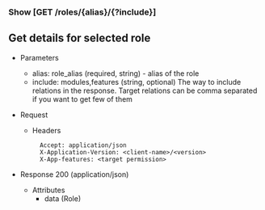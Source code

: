 ### Show [GET /roles/{alias}/{?include}]

## **Get details for selected role**

+ Parameters
    + alias: role_alias (required, string) - alias of the role
    + include: modules,features (string, optional)
        The way to include relations in the response. Target relations can be comma separated if you want to get few of them

+ Request
    + Headers
    
            Accept: application/json
            X-Application-Version: <client-name>/<version>
            X-App-features: <target permission>

+ Response 200 (application/json)
    + Attributes
        + data (Role)

<!-- include(../error_responses.md) -->